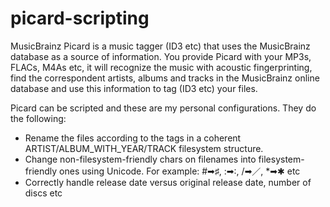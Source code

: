 # picard-scripting
MusicBrainz Picard is a music tagger (ID3 etc) that uses the MusicBrainz database as a source of information.
You provide Picard with your MP3s, FLACs, M4As etc, it will recognize the music with acoustic fingerprinting, find the correspondent artists, albums and tracks in the MusicBrainz online database and use this information to tag (ID3 etc) your files.

Picard can be scripted and these are my personal configurations. They do the following:

* Rename the files according to the tags in a coherent ARTIST/ALBUM_WITH_YEAR/TRACK filesystem structure.
* Change non-filesystem-friendly chars on filenames into filesystem-friendly ones using Unicode. For example: #➡♯, :➡∶, /➡／, *➡✱ etc
* Correctly handle release date versus original release date, number of discs etc
